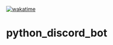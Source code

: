 <a href="https://wakatime.com/badge/user/67518fb9-8ccc-4ab1-a401-19253b538c3d/project/6752eeb1-db1a-4b45-b2a1-76f9b02cd4b0"><img src="https://wakatime.com/badge/user/67518fb9-8ccc-4ab1-a401-19253b538c3d/project/6752eeb1-db1a-4b45-b2a1-76f9b02cd4b0.svg" alt="wakatime"></a>

# python_discord_bot
